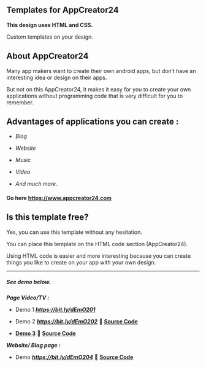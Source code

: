 ## Templates for AppCreator24

**This design uses HTML and CSS.**

Custom templates on your design.

## About AppCreator24

Many app makers want to create their own android apps, but don’t have an interesting idea or design on their apps. 

But not on this AppCreator24, it makes it easy for you to create your own applications without programming code that is very difficult for you to remember. 

## Advantages of applications you can create : 

- _Blog_

- _Website_

- _Music_ 

- _Video_

- _And much more.._

#### Go here https://www.appcreator24.com

## Is this template free?

Yes, you can use this template without any hesitation.

You can place this template on the HTML code section (AppCreator24).

Using HTML code is easier and more interesting because you can create things you like to create on your app with your own design.

<hr>

##### See demo below.

**_Page Video/TV :_**

- Demo 1 **_https://bit.ly/dEmO201_** 

- Demo 2 **_https://bit.ly/dEmO202_** 
:bookmark_tabs: **[Source Code](https://github.com/ZazerConer/Templates-For-App-Creator-24/blob/main/Page-Video-TV/Template2.html)**

- **[Demo 3](https://htmlpreview.github.io/?https://raw.githubusercontent.com/ZazerConer/Templates-For-App-Creator-24/main/demo/templates3.html)**
:bookmark_tabs: **[Source Code](https://raw.githubusercontent.com/ZazerConer/Templates-For-App-Creator-24/main/Video-Playlist/Template3.html)**

**_Website/ Blog page :_**

- Demo **_https://bit.ly/dEmO204_**
:bookmark_tabs: **[Source Code](https://github.com/ZazerConer/Templates-For-App-Creator-24/blob/main/Website-Blog-Page/Template1.html)**

<br>
